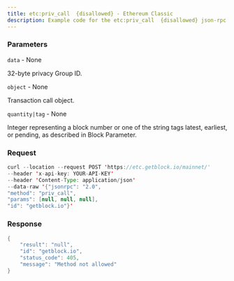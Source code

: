 ```yaml
---
title: etc:priv_call  {disallowed} - Ethereum Classic
description: Example code for the etc:priv_call  {disallowed} json-rpc method. Сomplete guide on how to use etc:priv_call  {disallowed} json-rpc in GetBlock.io Web3 documentation.
---
```


### Parameters


`data` - None

32-byte privacy Group ID.

`object` - None

Transaction call object.

`quantity|tag` - None

Integer representing a block number or one of the string tags latest,
earliest, or pending, as described in Block Parameter.

### Request

``` java
curl --location --request POST 'https://etc.getblock.io/mainnet/' 
--header 'x-api-key: YOUR-API-KEY' 
--header 'Content-Type: application/json' 
--data-raw '{"jsonrpc": "2.0",
"method": "priv_call",
"params": [null, null, null],
"id": "getblock.io"}'
```

###  Response

``` java
{
    "result": "null",
    "id": "getblock.io",
    "status_code": 405,
    "message": "Method not allowed"
}
```

